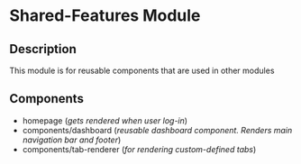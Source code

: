 # Shared-Features Module

## Description
This module is for reusable components that are used in other modules

## Components
- homepage (_gets rendered when user log-in_)
- components/dashboard (_reusable dashboard component. Renders main navigation bar and footer_)
- components/tab-renderer (_for rendering custom-defined tabs_)